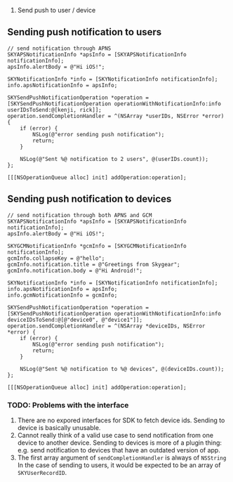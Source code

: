 1. Send push to user / device

## Sending push notification to users

```obj-c
// send notification through APNS
SKYAPSNotificationInfo *apsInfo = [SKYAPSNotificationInfo notificationInfo];
apsInfo.alertBody = @"Hi iOS!";

SKYNotificationInfo *info = [SKYNotificationInfo notificationInfo];
info.apsNotificationInfo = apsInfo;

SKYSendPushNotificationOperation *operation = [SKYSendPushNotificationOperation operationWithNotificationInfo:info userIDsToSend:@[kenji, rick]];
operation.sendCompletionHandler = ^(NSArray *userIDs, NSError *error) {
    if (error) {
        NSLog(@"error sending push notification");
        return;
    }

    NSLog(@"Sent %@ notification to 2 users", @(userIDs.count));
};

[[[NSOperationQueue alloc] init] addOperation:operation];
```

## Sending push notification to devices

```
// send notification through both APNS and GCM
SKYAPSNotificationInfo *apsInfo = [SKYAPSNotificationInfo notificationInfo];
apsInfo.alertBody = @"Hi iOS!";

SKYGCMNotificationInfo *gcmInfo = [SKYGCMNotificationInfo notificationInfo];
gcmInfo.collapseKey = @"hello";
gcmInfo.notification.title = @"Greetings from Skygear";
gcmInfo.notification.body = @"Hi Android!";

SKYNotificationInfo *info = [SKYNotificationInfo notificationInfo];
info.apsNotificationInfo = apsInfo;
info.gcmNotificationInfo = gcmInfo;

SKYSendPushNotificationOperation *operation = [SKYSendPushNotificationOperation operationWithNotificationInfo:info deviceIDsToSend:@[@"device0", @"device1"]];
operation.sendCompletionHandler = ^(NSArray *deviceIDs, NSError *error) {
    if (error) {
        NSLog(@"error sending push notification");
        return;
    }

    NSLog(@"Sent %@ notification to %@ devices", @(deviceIDs.count));
};

[[[NSOperationQueue alloc] init] addOperation:operation];
```

### TODO: Problems with the interface

1. There are no expored interfaces for SDK to fetch device ids. Sending to device
   is basically unusable.
2. Cannot really think of a valid use case to send notification from one device
   to another device. Sending to devices is more of a plugin thing: e.g. send
   notification to devices that have an outdated version of app.
3. The first array argument of `sendCompletionHandler` is always of `NSString`
   In the case of sending to users, it would be expected to be an array of
   `SKYUserRecordID`.
